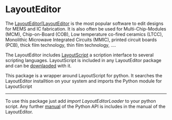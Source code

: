 # LayoutEditor

The [LayoutEditor][[LayoutEditor] is the most popular software to edit designs for MEMS and
IC fabrication. It is also often be used for Multi-Chip-Modules (MCM),
Chip-on-Board (COB), Low temperature co-fired ceramics (LTCC), Monolithic
Microwave Integrated Circuits (MMIC), printed circuit boards (PCB), thick
film technology, thin film technology, ....

The LayoutEditor includes [LayoutScript][LayoutScript] a scription interface to several scripting languages.
LayoutScript is included in any LayoutEditor package and can be [downlaoded][le downlaod] with it.

This package is a wrapper around LayoutScript for python. It searches the
LayoutEditor installtion on your system and imports the Python module for LayoutScript

----

To use this package just add *import LayoutEditorLoader* to your python script. Any further [manual][manual] of the Python API is includes in the manual of the LayoutEditor.


[LayoutEditor]: https://layouteditor.com
[LayoutScript]: http://layoutscript.com
[le downlaod]: https://layouteditor.com/download.html
[manual]: https://layouteditor.org
[src]: https://github.com/juspertor/LayoutScript_for_Python


